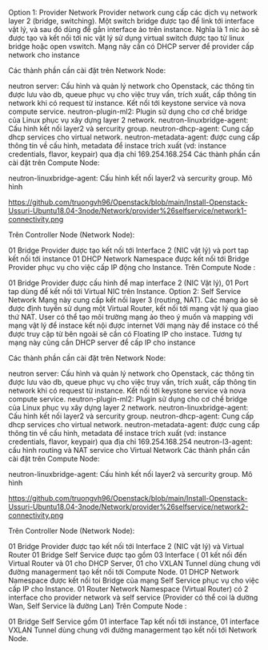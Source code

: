 Option 1: Provider Network
Provider network cung cấp các dịch vụ network layer 2 (bridge, switching). Một switch bridge được tạo để link tới interface vật lý, và sau đó dùng để gắn interface ảo trên instance. Nghĩa là 1 nic ảo sẽ được tạo và kết nối tới nic vật lý sử dụng virtual switch được tạo từ linux bridge hoặc open vswitch. Mạng nãy cần có DHCP server để provider cấp network cho instance

Các thành phần cần cài đặt trên Network Node:

neutron server: Cấu hình và quản lý network cho Openstack, các thông tin được lưu vào db, queue phục vụ cho việc truy vấn, trích xuất, cấp thông tin network khi có request từ instance. Kết nối tới keystone service và nova compute service.
neutron-plugin-ml2: Plugin sử dụng cho cơ chế bridge của Linux phục vụ xây dựng layer 2 network.
neutron-linuxbridge-agent: Cấu hình kết nối layer2 và sercurity group.
neutron-dhcp-agent: Cung cấp dhcp services cho virtual network.
neutron-metadata-agent: được cung cấp thông tin về cấu hình, metadata để instace trích xuất (vd: instance credentials, flavor, keypair) qua địa chỉ 169.254.168.254
Các thành phần cần cài đặt trên Compute Node:

neutron-linuxbridge-agent: Cấu hình kết nối layer2 và sercurity group.
Mô hình

https://github.com/truongvh96/Openstack/blob/main/Install-Openstack-Ussuri-Ubuntu18.04-3node/Network/provider%26selfservice/network1-connectivity.png

Trên Controller Node (Network Node):

01 Bridge Provider được tạo kết nối tới Interface 2 (NIC vật lý) và port tap kết nối tới instance
01 DHCP Network Namespace được kết nối tới Bridge Provider phục vụ cho việc cấp IP động cho Instance.
Trên Compute Node :

01 Bridge Provider được cấu hình để map interface 2 (NIC Vật lý),
01 Port tap dùng để kết nối tới Virtual NIC trên Instance.
Option 2: Self Service Network
Mạng này cung cấp kết nối layer 3 (routing, NAT). Các mạng ảo sẽ được định tuyến sử dụng một Virtual Router, kết nối tới mạng vật lý qua giao thứ NAT. User có thể tạo môi trường mạng ảo theo ý muốn và mapping với mạng vật lý để instace kết nội được internet Với mạng này để instace có thể được truy cập từ bên ngoài sẽ cần có Floating IP cho instace. Tương tự mạng này cũng cần DHCP server để cấp IP cho instance

Các thành phần cần cài đặt trên Network Node:

neutron server: Cấu hình và quản lý network cho Openstack, các thông tin được lưu vào db, queue phục vụ cho việc truy vấn, trích xuất, cấp thông tin network khi có request từ instance. Kết nối tới keystone service và nova compute service.
neutron-plugin-ml2: Plugin sử dụng cho cơ chế bridge của Linux phục vụ xây dựng layer 2 network.
neutron-linuxbridge-agent: Cấu hình kết nối layer2 và sercurity group.
neutron-dhcp-agent: Cung cấp dhcp services cho virtual network.
neutron-metadata-agent: được cung cấp thông tin về cấu hình, metadata để instace trích xuất (vd: instance credentials, flavor, keypair) qua địa chỉ 169.254.168.254
neutron-l3-agent: cấu hình routing và NAT service cho Virtual Network
Các thành phần cần cài đặt trên Compute Node:

neutron-linuxbridge-agent: Cấu hình kết nối layer2 và sercurity group.
Mô hình

https://github.com/truongvh96/Openstack/blob/main/Install-Openstack-Ussuri-Ubuntu18.04-3node/Network/provider%26selfservice/network2-connectivity.png

Trên Controller Node (Network Node):

01 Bridge Provider được tạo kết nối tới Interface 2 (NIC vật lý) và Virtual Router
01 Bridge Self Service được tạo gồm 03 Interface ( 01 kết nối đến Virtual Router và 01 cho DHCP Server, 01 cho VXLAN Tunnel dùng chung với đường managerment tạo kết nối tới Compute Node.
01 DHCP Network Namespace được kết nối toi Bridge của mạng Self Service phục vụ cho việc cấp IP cho Instance.
01 Router Network Namespace (Virtual Router) có 2 interface cho provider network và self service (Provider có thể coi là dường Wan, Self Service là đường Lan)
Trên Compute Node :

01 Bridge Self Service gồm 01 interface Tap kết nối tới instance, 01 interface VXLAN Tunnel dùng chung với đường managerment tạo kết nối tới Network Node.
